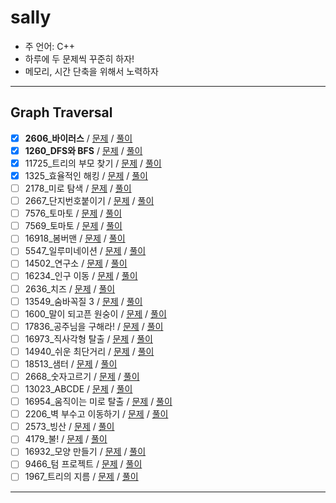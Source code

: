 # sally

- 주 언어: C++
- 하루에 두 문제씩 꾸준히 하자!
- 메모리, 시간 단축을 위해서 노력하자

---

## Graph Traversal

- [X] **2606_바이러스** / [문제](https://www.acmicpc.net/problem/2606) / [풀이]()
- [X] **1260_DFS와 BFS**  / [문제](https://www.acmicpc.net/problem/1260) / [풀이]()
- [X] 11725_트리의 부모 찾기 / [문제](https://www.acmicpc.net/problem/11725) / [풀이]()
- [X] 1325_효율적인 해킹 / [문제](https://www.acmicpc.net/problem/1325) / [풀이]()
- [ ] 2178_미로 탐색 / [문제](https://www.acmicpc.net/problem/2178) / [풀이]()
- [ ] 2667_단지번호붙이기 / [문제](https://www.acmicpc.net/problem/2667) / [풀이]()
- [ ] 7576_토마토 / [문제](https://www.acmicpc.net/problem/7576) / [풀이]()
- [ ] 7569_토마토 / [문제](https://www.acmicpc.net/problem/7569) / [풀이]()
- [ ] 16918_봄버맨 / [문제](https://www.acmicpc.net/problem/16918) / [풀이]()
- [ ] 5547_일루미네이션 / [문제](https://www.acmicpc.net/problem/5547) / [풀이]()
- [ ] 14502_연구소 / [문제](https://www.acmicpc.net/problem/14502) / [풀이]()
- [ ] 16234_인구 이동 / [문제](https://www.acmicpc.net/problem/16234) / [풀이]()
- [ ] 2636_치즈 / [문제](https://www.acmicpc.net/problem/2636) / [풀이]()
- [ ] 13549_숨바꼭질 3 / [문제](https://www.acmicpc.net/problem/13549) / [풀이]()
- [ ] 1600_말이 되고픈 원숭이 / [문제](https://www.acmicpc.net/problem/1600) / [풀이]()
- [ ] 17836_공주님을 구해라! / [문제](https://www.acmicpc.net/problem/17836) / [풀이]()
- [ ] 16973_직사각형 탈출 / [문제](https://www.acmicpc.net/problem/16973) / [풀이]()
- [ ] 14940_쉬운 최단거리 / [문제](https://www.acmicpc.net/problem/14940) / [풀이]()
- [ ] 18513_샘터 / [문제](https://www.acmicpc.net/problem/18513) / [풀이]()
- [ ] 2668_숫자고르기 / [문제](https://www.acmicpc.net/problem/2668) / [풀이]()
- [ ] 13023_ABCDE / [문제](https://www.acmicpc.net/problem/13023) / [풀이]()
- [ ] 16954_움직이는 미로 탈출 / [문제](https://www.acmicpc.net/problem/16954) / [풀이]()
- [ ] 2206_벽 부수고 이동하기 / [문제](https://www.acmicpc.net/problem/2206) / [풀이]()
- [ ] 2573_빙산 / [문제](https://www.acmicpc.net/problem/2573) / [풀이]()
- [ ] 4179_불! / [문제](https://www.acmicpc.net/problem/4179) / [풀이]()
- [ ] 16932_모양 만들기 / [문제](https://www.acmicpc.net/problem/16932) / [풀이]()
- [ ] 9466_텀 프로젝트 / [문제](https://www.acmicpc.net/problem/9466) / [풀이]()
- [ ] 1967_트리의 지름 / [문제](https://www.acmicpc.net/problem/1967) / [풀이]()

---
